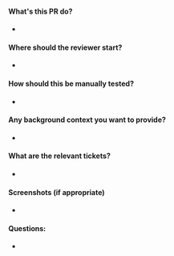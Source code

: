 #### What's this PR do?
- 
#### Where should the reviewer start?
- 
#### How should this be manually tested?
- 
#### Any background context you want to provide?
- 
#### What are the relevant tickets?
- 
#### Screenshots (if appropriate)
- 
#### Questions:
- 
